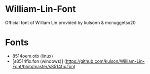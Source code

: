 # William-Lin-Font
Official font of William Lin provided by kulsonn &amp; mcnuggetsx20
# Fonts
* 8514oem.otb (linux)
* [s8514fix.fon (windows)] (https://github.com/kulson/William-Lin-Font/blob/master/s8514fix.fon)

